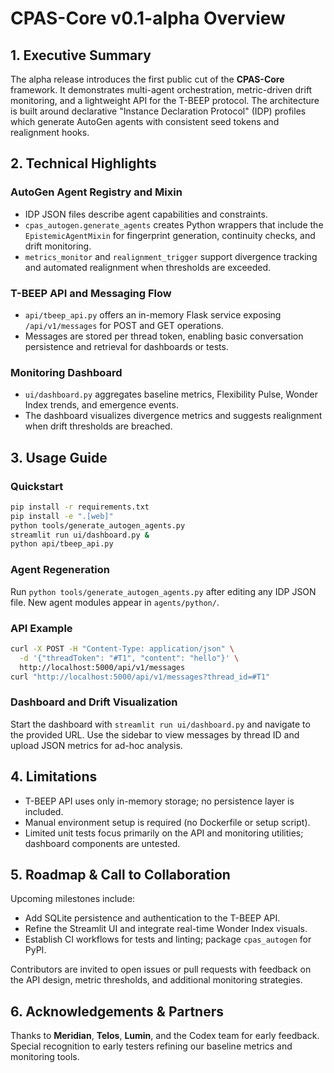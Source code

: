 # CPAS-Core v0.1-alpha Overview

## 1. Executive Summary

The alpha release introduces the first public cut of the **CPAS-Core** framework. It demonstrates multi-agent orchestration, metric-driven drift monitoring, and a lightweight API for the T-BEEP protocol. The architecture is built around declarative "Instance Declaration Protocol" (IDP) profiles which generate AutoGen agents with consistent seed tokens and realignment hooks.

## 2. Technical Highlights

### AutoGen Agent Registry and Mixin
- IDP JSON files describe agent capabilities and constraints.
- `cpas_autogen.generate_agents` creates Python wrappers that include the `EpistemicAgentMixin` for fingerprint generation, continuity checks, and drift monitoring.
- `metrics_monitor` and `realignment_trigger` support divergence tracking and automated realignment when thresholds are exceeded.

### T-BEEP API and Messaging Flow
- `api/tbeep_api.py` offers an in-memory Flask service exposing `/api/v1/messages` for POST and GET operations.
- Messages are stored per thread token, enabling basic conversation persistence and retrieval for dashboards or tests.

### Monitoring Dashboard
- `ui/dashboard.py` aggregates baseline metrics, Flexibility Pulse, Wonder Index trends, and emergence events.
- The dashboard visualizes divergence metrics and suggests realignment when drift thresholds are breached.

## 3. Usage Guide

### Quickstart
```bash
pip install -r requirements.txt
pip install -e ".[web]"
python tools/generate_autogen_agents.py
streamlit run ui/dashboard.py &
python api/tbeep_api.py
```

### Agent Regeneration
Run `python tools/generate_autogen_agents.py` after editing any IDP JSON file. New agent modules appear in `agents/python/`.

### API Example
```bash
curl -X POST -H "Content-Type: application/json" \
  -d '{"threadToken": "#T1", "content": "hello"}' \
  http://localhost:5000/api/v1/messages
curl "http://localhost:5000/api/v1/messages?thread_id=#T1"
```

### Dashboard and Drift Visualization
Start the dashboard with `streamlit run ui/dashboard.py` and navigate to the provided URL. Use the sidebar to view messages by thread ID and upload JSON metrics for ad-hoc analysis.

## 4. Limitations
- T-BEEP API uses only in-memory storage; no persistence layer is included.
- Manual environment setup is required (no Dockerfile or setup script).
- Limited unit tests focus primarily on the API and monitoring utilities; dashboard components are untested.

## 5. Roadmap & Call to Collaboration
Upcoming milestones include:
- Add SQLite persistence and authentication to the T-BEEP API.
- Refine the Streamlit UI and integrate real-time Wonder Index visuals.
- Establish CI workflows for tests and linting; package `cpas_autogen` for PyPI.

Contributors are invited to open issues or pull requests with feedback on the API design, metric thresholds, and additional monitoring strategies.

## 6. Acknowledgements & Partners
Thanks to **Meridian**, **Telos**, **Lumin**, and the Codex team for early feedback. Special recognition to early testers refining our baseline metrics and monitoring tools.

